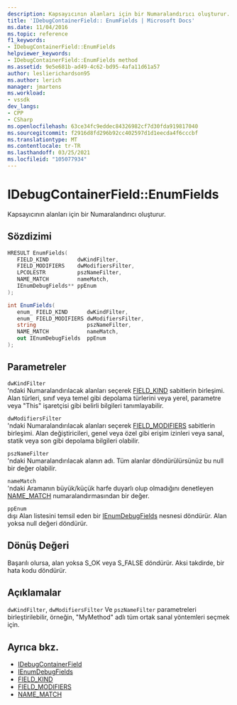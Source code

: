 ```yaml
---
description: Kapsayıcının alanları için bir Numaralandırıcı oluşturur.
title: 'IDebugContainerField:: EnumFields | Microsoft Docs'
ms.date: 11/04/2016
ms.topic: reference
f1_keywords:
- IDebugContainerField::EnumFields
helpviewer_keywords:
- IDebugContainerField::EnumFields method
ms.assetid: 9e5e681b-ad49-4c62-bd95-4afa11d61a57
author: leslierichardson95
ms.author: lerich
manager: jmartens
ms.workload:
- vssdk
dev_langs:
- CPP
- CSharp
ms.openlocfilehash: 63ce34fc9eddec84326982cf7d30fda919817040
ms.sourcegitcommit: f2916d8fd296b92cc402597d1d1eecda4f6cccbf
ms.translationtype: MT
ms.contentlocale: tr-TR
ms.lasthandoff: 03/25/2021
ms.locfileid: "105077934"
---
```

# <a name="idebugcontainerfieldenumfields"></a>IDebugContainerField::EnumFields
Kapsayıcının alanları için bir Numaralandırıcı oluşturur.

## <a name="syntax"></a>Sözdizimi

```cpp
HRESULT EnumFields( 
   FIELD_KIND         dwKindFilter,
   FIELD_MODIFIERS    dwModifiersFilter,
   LPCOLESTR          pszNameFilter,
   NAME_MATCH         nameMatch,
   IEnumDebugFields** ppEnum
);
```

```csharp
int EnumFields(
   enum_ FIELD_KIND      dwKindFilter,
   enum_ FIELD_MODIFIERS dwModifiersFilter,
   string                pszNameFilter,
   NAME_MATCH            nameMatch,
   out IEnumDebugFields  ppEnum
);
```

## <a name="parameters"></a>Parametreler
`dwKindFilter`\
'ndaki Numaralandırılacak alanları seçerek [FIELD_KIND](../../../extensibility/debugger/reference/field-kind.md) sabitlerin birleşimi. Alan türleri, sınıf veya temel gibi depolama türlerini veya yerel, parametre veya "This" işaretçisi gibi belirli bilgileri tanımlayabilir.

`dwModifiersFilter`\
'ndaki Numaralandırılacak alanları seçerek [FIELD_MODIFIERS](../../../extensibility/debugger/reference/field-modifiers.md) sabitlerin birleşimi. Alan değiştiricileri, genel veya özel gibi erişim izinleri veya sanal, statik veya son gibi depolama bilgileri olabilir.

`pszNameFilter`\
'ndaki Numaralandırılacak alanın adı. Tüm alanlar döndürülürsünüz bu null bir değer olabilir.

`nameMatch`\
'ndaki Aramanın büyük/küçük harfe duyarlı olup olmadığını denetleyen [NAME_MATCH](../../../extensibility/debugger/reference/name-match.md) numaralandırmasından bir değer.

`ppEnum`\
dışı Alan listesini temsil eden bir [IEnumDebugFields](../../../extensibility/debugger/reference/ienumdebugfields.md) nesnesi döndürür. Alan yoksa null değeri döndürür.

## <a name="return-value"></a>Dönüş Değeri
 Başarılı olursa, alan yoksa S_OK veya S_FALSE döndürür. Aksi takdirde, bir hata kodu döndürür.

## <a name="remarks"></a>Açıklamalar
 `dwKindFilter`, `dwModifiersFilter` Ve `pszNameFilter` parametreleri birleştirilebilir, örneğin, "MyMethod" adlı tüm ortak sanal yöntemleri seçmek için.

## <a name="see-also"></a>Ayrıca bkz.
- [IDebugContainerField](../../../extensibility/debugger/reference/idebugcontainerfield.md)
- [IEnumDebugFields](../../../extensibility/debugger/reference/ienumdebugfields.md)
- [FIELD_KIND](../../../extensibility/debugger/reference/field-kind.md)
- [FIELD_MODIFIERS](../../../extensibility/debugger/reference/field-modifiers.md)
- [NAME_MATCH](../../../extensibility/debugger/reference/name-match.md)
